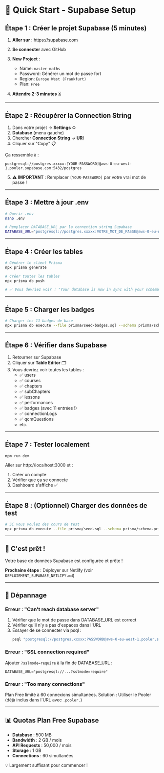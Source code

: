# 🚀 Quick Start - Supabase Setup

## Étape 1 : Créer le projet Supabase (5 minutes)

1. **Aller sur** : https://supabase.com
2. **Se connecter** avec GitHub
3. **New Project** :
   - Name: `master-maths`
   - Password: Générer un mot de passe fort
   - Region: `Europe West (Frankfurt)`
   - Plan: `Free`

4. **Attendre 2-3 minutes** ⏳

---

## Étape 2 : Récupérer la Connection String

1. Dans votre projet → **Settings** ⚙️
2. **Database** (menu gauche)
3. Chercher **Connection String** → **URI**
4. Cliquer sur "Copy" 📋

Ça ressemble à :
```
postgresql://postgres.xxxxx:[YOUR-PASSWORD]@aws-0-eu-west-1.pooler.supabase.com:5432/postgres
```

5. **⚠️ IMPORTANT** : Remplacer `[YOUR-PASSWORD]` par votre vrai mot de passe !

---

## Étape 3 : Mettre à jour .env

```bash
# Ouvrir .env
nano .env

# Remplacer DATABASE_URL par la connection string Supabase
DATABASE_URL="postgresql://postgres.xxxxx:VOTRE_MOT_DE_PASSE@aws-0-eu-west-1.pooler.supabase.com:5432/postgres"
```

---

## Étape 4 : Créer les tables

```bash
# Générer le client Prisma
npx prisma generate

# Créer toutes les tables
npx prisma db push

# ✅ Vous devriez voir : "Your database is now in sync with your schema"
```

---

## Étape 5 : Charger les badges

```bash
# Charger les 11 badges de base
npx prisma db execute --file prisma/seed-badges.sql --schema prisma/schema.prisma
```

---

## Étape 6 : Vérifier dans Supabase

1. Retourner sur Supabase
2. Cliquer sur **Table Editor** 🗂️
3. Vous devriez voir toutes les tables :
   - ✅ users
   - ✅ courses
   - ✅ chapters
   - ✅ subChapters
   - ✅ lessons
   - ✅ performances
   - ✅ badges (avec 11 entrées !)
   - ✅ connectionLogs
   - ✅ qcmQuestions
   - etc.

---

## Étape 7 : Tester localement

```bash
npm run dev
```

Aller sur http://localhost:3000 et :
1. Créer un compte
2. Vérifier que ça se connecte
3. Dashboard s'affiche ✅

---

## Étape 8 : (Optionnel) Charger des données de test

```bash
# Si vous voulez des cours de test
npx prisma db execute --file prisma/seed.sql --schema prisma/schema.prisma
```

---

## 🎉 C'est prêt !

Votre base de données Supabase est configurée et prête !

**Prochaine étape** : Déployer sur Netlify (voir `DEPLOIEMENT_SUPABASE_NETLIFY.md`)

---

## 🐛 Dépannage

### Erreur : "Can't reach database server"

1. Vérifier que le mot de passe dans DATABASE_URL est correct
2. Vérifier qu'il n'y a pas d'espaces dans l'URL
3. Essayer de se connecter via psql :
   ```bash
   psql "postgresql://postgres.xxxxx:PASSWORD@aws-0-eu-west-1.pooler.supabase.com:5432/postgres"
   ```

### Erreur : "SSL connection required"

Ajouter `?sslmode=require` à la fin de DATABASE_URL :
```
DATABASE_URL="postgresql://...?sslmode=require"
```

### Erreur : "Too many connections"

Plan Free limité à 60 connexions simultanées.
Solution : Utiliser le Pooler (déjà inclus dans l'URL avec `.pooler.`)

---

## 📊 Quotas Plan Free Supabase

- **Database** : 500 MB
- **Bandwidth** : 2 GB / mois
- **API Requests** : 50,000 / mois
- **Storage** : 1 GB
- **Connections** : 60 simultanées

💡 Largement suffisant pour commencer !


